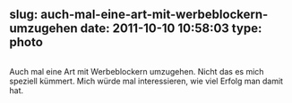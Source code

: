 slug: auch-mal-eine-art-mit-werbeblockern-umzugehen
date: 2011-10-10 10:58:03
type: photo
---

<img src="{{@asset.url swerner/tumblr/2011-10-10-auch-mal-eine-art-mit-werbeblockern-umzugehen-c6b5e672ce.png}}" alt=""/>

Auch mal eine Art mit Werbeblockern umzugehen. Nicht das es mich speziell kümmert. Mich würde mal interessieren, wie viel Erfolg man damit hat.
